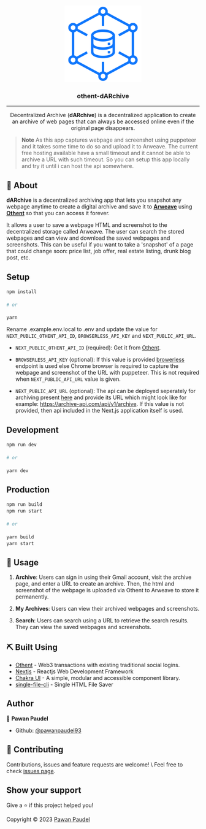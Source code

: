 <p align="center">
  <a href="" rel="noopener"><img width=200px height=200px src="public/logo.svg" alt="dARchive"></a>
</p>

<h3 align="center">othent-dARchive</h3>

---

<p align="center"> Decentralized Archive (<b>dARchive</b>) is a decentralized application to create an archive of web pages that can always be accessed online even if the original page disappears.
    <br>
</p>

> **Note**
> As this app captures webpage and screenshot using puppeteer and it takes some time to do so and upload it to Arweave. The current free hosting available have a small timeout and it cannot be able to archive a URL with such timeout. So you can setup this app locally and try it until i can host the api somewhere.

## 🧐 About

**dARchive** is a decentralized archiving app that lets you snapshot any webpage anytime to create a digital archive and save it to **[Arweave](https://arweave.org/ 'Arweave')** using **[Othent](https://othent.io/ 'Othent')** so that you can access it forever.

It allows a user to save a webpage HTML and screenshot to the decentralized storage called Arweave. The user can search the stored webpages and can view and download the saved webpages and screenshots. This can be useful if you want to take a 'snapshot' of a page that could change soon: price list, job offer, real estate listing, drunk blog post, etc.

## Setup

```sh
npm install

# or

yarn
```

Rename .example.env.local to .env and update the value for `NEXT_PUBLIC_OTHENT_API_ID`, `BROWSERLESS_API_KEY` and `NEXT_PUBLIC_API_URL`.

- `NEXT_PUBLIC_OTHENT_API_ID` (required): Get it from [Othent](https://othent.io).

- `BROWSERLESS_API_KEY` (optional): If this value is provided [browerless](https://www.browserless.io/) endpoint is used else Chrome browser is required to capture the webpage and screenshot of the URL with puppeteer. This is not required when `NEXT_PUBLIC_API_URL` value is given.

- `NEXT_PUBLIC_API_URL` (optional): The api can be deployed seperately for archiving present [here](https://github.com/pawanpaudel93/othent-dARchive-api/) and provide its URL which might look like for example: <https://archive-api.com/api/v1/archive>. If this value is not provided, then api included in the Next.js application itself is used.

## Development

```sh
npm run dev

# or

yarn dev
```

## Production

```sh
npm run build
npm run start

# or

yarn build
yarn start
```

## 🎈 Usage

1. **Archive**: Users can sign in using their Gmail account, visit the archive page, and enter a URL to create an archive. Then, the html and screenshot of the webpage is uploaded via Othent to Arweave to store it permanently.

2. **My Archives**: Users can view their archived webpages and screenshots.

3. **Search**: Users can search using a URL to retrieve the search results. They can view the saved webpages and screenshots.

## ⛏️ Built Using

- [Othent](https://othent.io) - Web3 transactions with existing traditional social logins.
- [Nextjs](https://nextjs.org/) - Reactjs Web Development Framework
- [Chakra UI](https://chakra-ui.com/) - A simple, modular and accessible component library.
- [single-file-cli](https://github.com/pawanpaudel93/single-file-cli) - Single HTML File Saver

## Author

👤 **Pawan Paudel**

- Github: [@pawanpaudel93](https://github.com/pawanpaudel93)

## 🤝 Contributing

Contributions, issues and feature requests are welcome! \ Feel free to check [issues page](https://github.com/pawanpaudel93/othent-darchive/issues).

## Show your support

Give a ⭐️ if this project helped you!

Copyright © 2023 [Pawan Paudel](https://github.com/pawanpaudel93)
